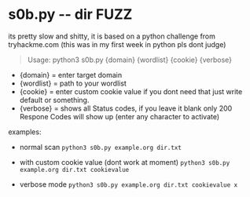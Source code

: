 
# s0b.py -- dir FUZZ 


its pretty slow and shitty, it is based on a python challenge from tryhackme.com (this was in my first week in python pls dont judge)

> Usage: python3 s0b.py {domain} {wordlist} {cookie} {verbose}
- {domain} = enter target domain 
- {wordlist} = path to your wordlist
- {cookie} = enter custom cookie value if you dont need that just write default or something.
- {verbose} = shows all Status codes, if you leave it blank only 200 Respone Codes will show up (enter any character to activate)


examples:

- normal scan 
  `python3 s0b.py example.org dir.txt`

- with custom cookie value (dont work at moment)
  `python3 s0b.py example.org dir.txt cookievalue`
  
- verbose mode
  `python3 s0b.py example.org dir.txt cookievalue x`  
